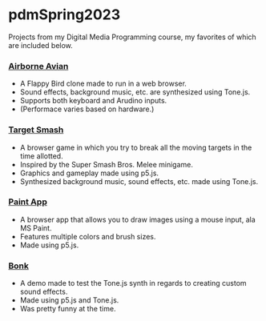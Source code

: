 # pdmSpring2023
 Projects from my Digital Media Programming course, my favorites of which are included below.

### [Airborne Avian](https://jcurtis182.github.io/pdmSpring2023/AirborneAvian/index.html)
  * A Flappy Bird clone made to run in a web browser.
  * Sound effects, background music, etc. are synthesized using Tone.js.
  * Supports both keyboard and Arudino inputs.
  * (Performace varies based on hardware.)

### [Target Smash](https://jcurtis182.github.io/pdmSpring2023/TargetSmash/index.html)
  * A browser game in which you try to break all the moving targets in the time allotted.
  * Inspired by the Super Smash Bros. Melee minigame.
  * Graphics and gameplay made using p5.js.
  * Synthesized background music, sound effects, etc. made using Tone.js.

### [Paint App](https://jcurtis182.github.io/pdmSpring2023/p5-Paint-App/index.html)
   * A browser app that allows you to draw images using a mouse input, ala MS Paint.
   * Features multiple colors and brush sizes.
   * Made using p5.js.
  
### [Bonk](https://jcurtis182.github.io/pdmSpring2023/Sound_Effects/index.html)
   * A demo made to test the Tone.js synth in regards to creating custom sound effects.
   * Made using p5.js and Tone.js.
   * Was pretty funny at the time.
